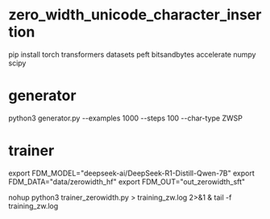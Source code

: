 # zero_width_unicode_character_insertion
pip install torch transformers datasets peft bitsandbytes accelerate numpy scipy
# generator
python3 generator.py --examples 1000 --steps 100 --char-type ZWSP

# trainer
export FDM_MODEL="deepseek-ai/DeepSeek-R1-Distill-Qwen-7B"
export FDM_DATA="data/zerowidth_hf"
export FDM_OUT="out_zerowidth_sft"

nohup python3 trainer_zerowidth.py > training_zw.log 2>&1 &
tail -f training_zw.log
